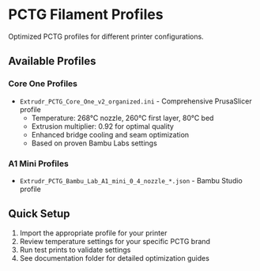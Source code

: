 # PCTG Filament Profiles

Optimized PCTG profiles for different printer configurations.

## Available Profiles

### Core One Profiles
- `Extrudr_PCTG_Core_One_v2_organized.ini` - Comprehensive PrusaSlicer profile
  - Temperature: 268°C nozzle, 260°C first layer, 80°C bed
  - Extrusion multiplier: 0.92 for optimal quality
  - Enhanced bridge cooling and seam optimization
  - Based on proven Bambu Labs settings

### A1 Mini Profiles  
- `Extrudr_PCTG_Bambu_Lab_A1_mini_0_4_nozzle_*.json` - Bambu Studio profile

## Quick Setup

1. Import the appropriate profile for your printer
2. Review temperature settings for your specific PCTG brand
3. Run test prints to validate settings
4. See documentation folder for detailed optimization guides


